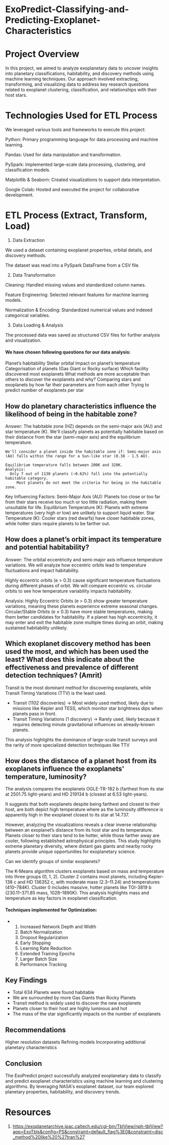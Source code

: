 # ExoPredict-Classifying-and-Predicting-Exoplanet-Characteristics

# Project Overview
   In this project, we aimed to analyze exoplanetary data to uncover insights into planetary classifications, habitability, and discovery methods using machine learning techniques. Our approach involved extracting, transforming, and visualizing data to address key research questions related to exoplanet clustering, classification, and relationships with their host stars.
   
# Technologies Used for ETL Process

  We leveraged various tools and frameworks to execute this project:

 Python: Primary programming language for data processing and machine learning.

 Pandas: Used for data manipulation and transformation.

 PySpark: Implemented large-scale data processing, clustering, and classification models.

 Matplotlib & Seaborn: Created visualizations to support data interpretation.

 Google Colab: Hosted and executed the project for collaborative development.
 
 # ETL Process (Extract, Transform, Load)

1. Data Extraction

We used a dataset containing exoplanet properties, orbital details, and discovery methods.

The dataset was read into a PySpark DataFrame from a CSV file.

2. Data Transformation

Cleaning: Handled missing values and standardized column names.

Feature Engineering: Selected relevant features for machine learning models.

Normalization & Encoding: Standardized numerical values and indexed categorical variables.

3. Data Loading & Analysis

The processed data was saved as structured CSV files for further analysis and visualization.

#### We have chosen following questions for our data analysis:
Planet’s habitability
Stellar orbital Impact on planet’s temperature
Categorisation of planets (Gas Giant or Rocky surface)
Which facility discovered most exoplanets
What methods are more acceptable than others to discover the exoplanets and why?
Comparing stars and exoplanets by how far their parameters are from each other
Trying to predict number of exoplanets per star



## How do planetary characteristics influence the likelihood of being in the habitable zone? 

Answer: The habitable zone (HZ) depends on the semi-major axis (AU) and star temperature (K). We'll classify planets as potentially habitable based on their distance from the star (semi-major axis) and the equilibrium temperature.

    We'll consider a planet inside the habitable zone if: Semi-major axis (AU) falls within the range for a Sun-like star (0.38 - 1.5 AU).

    Equilibrium temperature falls between 200K and 320K.
    Analysis: 
      Only 7 out of 1130 planets (~0.62%) fall into the potentially habitable category.
         Most planets do not meet the criteria for being in the habitable zone.
Key Influencing Factors:
        Semi-Major Axis (AU): Planets too close or too far from their stars receive too much or too little radiation, making them unsuitable for life.
       Equilibrium Temperature (K): Planets with extreme temperatures (very high or low) are unlikely to support liquid water.
       Star Temperature (K): Cooler stars (red dwarfs) have closer habitable zones, while hotter stars require planets to be farther out.




## How does a planet’s orbit impact its temperature and potential habitability?

Answer: The orbital eccentricity and semi-major axis influence temperature variations. We will analyze how eccentric orbits lead to temperature fluctuations and impact habitability.

   Highly eccentric orbits (e > 0.3) cause significant temperature fluctuations during different phases of orbit. We will compare eccentric vs. circular orbits to see how temperature variability impacts habitability.

Analysis: 
    Highly Eccentric Orbits (e > 0.3) show greater temperature variations, meaning these planets experience extreme seasonal changes.
   Circular/Stable Orbits (e ≤ 0.3) have more stable temperatures, making them better candidates for habitability.
   If a planet has high eccentricity, it may enter and exit the habitable zone multiple times during an orbit, making sustained habitability unlikely.

## Which exoplanet discovery method has been used the most, and which has been used the least? What does this indicate about the effectiveness and prevalence of different detection techniques? (Amrit)
 Transit is the most dominant method for discovering exoplanets, while Transit Timing Variations (TTV) is the least used.

- Transit (1102 discoveries) → Most widely used method, likely due to missions like Kepler and TESS, which monitor star brightness dips when planets pass in front.
- Transit Timing Variations (1 discovery) → Rarely used, likely because it requires detecting minute gravitational influences on already-known planets.

This analysis highlights the dominance of large-scale transit surveys and the rarity of more specialized detection techniques like TTV

## How does the distance of a planet host from its exoplanets influence the exoplanets' temperature, luminosity?

The analysis compares the exoplanets OGLE-TR-182 b (farthest from its star at 2501.75 light-years) and HD 219134 b (closest at 6.53 light-years).

It suggests that both exoplanets despite being farthest and closest to their host, are both depict high temperature where as the luminosity difference is apparently high in the exoplanet closest to its star at 14.737.

However, analyzing the visualizations reveals a clear inverse relationship between an exoplanet’s distance from its host star and its temperature. Planets closer to their stars tend to be hotter, while those farther away are cooler, following established astrophysical principles. This study highlights extreme planetary diversity, where distant gas giants and nearby rocky planets provide unique opportunities for exoplanetary science.

Can we identify groups of similar exoplanets?

The K-Means algorithm clusters exoplanets based on mass and temperature into three groups (0, 1, 2). Cluster 2 contains most planets, including Kepler-138 c and HD 136352 c, with moderate mass (2.3–11.24) and temperatures (410–784K). Cluster 0 includes massive, hotter planets like TOI-3819 b (230.11–371.85 mass, 1028–1890K). This analysis highlights mass and temperature as key factors in exoplanet classification.


#### Techniques implemented for Optimization: 
- 1. Increased Network Depth and Width
  2. Batch Normalization
  3. Dropout Regularization
  4. Early Stopping
  5. Learning Rate Reduction
  6. Extended Training Epochs
  7. Larger Batch Size
  8. Performance Tracking


## Key Findings
-   Total 634 Planets were found habitable
-   We are surrounded by more Gas Giants than Rocky Planets
-   Transit method is widely used to discover the new exoplanets
-   Planets closer to their host are highly luminous and hot
-   The mass of the star significantly impacts on the number of exoplanets


## Recommendations
Higher resolution datasets
Refining models
Incorporating additional planetary characteristics 

## Conclusion
The ExoPredict project successfully analyzed exoplanetary data to classify and predict exoplanet characteristics using machine learning and clustering algorithms. By leveraging NASA's exoplanet dataset, our team explored planetary properties, habitability, and discovery trends.






# Resources
1. https://exoplanetarchive.ipac.caltech.edu/cgi-bin/TblView/nph-tblView?app=ExoTbls&config=PS&constraint=default_flag%3E0&constraint=disc_method%20like%20%27tran%27


